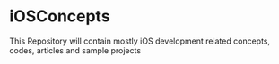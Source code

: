 # iOSConcepts
This Repository will contain mostly iOS development related concepts, codes, articles and sample projects
